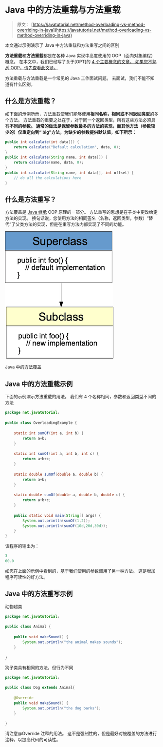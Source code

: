 # Java 中的方法重载与方法重载

> 原文： [https://javatutorial.net/method-overloading-vs-method-overriding-in-java](https://javatutorial.net/method-overloading-vs-method-overriding-in-java)

本文通过示例演示了 Java 中方法重载和方法重写之间的区别

**方法重载**和**方法重载**都是在各种 Java 实现中高度使用的 OOP（面向对象编程）概念。 在本文中，我们已经写了关于[OPT]的 [4 个主要概念的文章。 如果您不熟悉 OOP，请先查看此文章。](https://javatutorial.net/java-oop)

方法重载与方法重载是一个常见的 Java 工作面试问题。 去面试，我们不能不知道有什么区别。

## 什么是方法重载？

如下面的示例所示，方法重载使我们能够使用**相同名称，相同或不同返回类型**的多个方法。 方法重载的重要之处在于，对于同一个返回类型，所有这些方法必须具有**不同的参数。 通常的做法是保留参数最多的方法的实现，而其他方法（参数较少的）仅重定向到“ big”方法，为缺少的参数提供默认值，如下所示：**

```java
public int calculate(int data[]) {
	return calculate("Default calculation", data, 0);
}
public int calculate(String name, int data[]) {
	return calculate(name, data, 0);
}
public int calculate(String name, int data[], int offset) {
	// do all the calculations here
}
```

## 什么是方法重写？

方法覆盖是 [Java 继承](https://javatutorial.net/java-inheritance-example) OOP 原理的一部分。 方法重写的思想是在子类中更改给定方法的实现。 换句话说，您使用方法的相同签名（名称，返回类型，参数）“替代”了父类方法的实现，但是在重写方法内部实现了不同的功能。

![Method overriding in Java](img/116f231e7d6408fd7b1acd8561c0295a.jpg)

Java 中的方法覆盖

## Java 中的方法重载示例

下面的示例演示方法重载的用法。 我们有 4 个名称相同，参数和返回类型不同的方法

```java
package net.javatutorial;

public class OverloadingExample {

	static int sumOf(int a, int b) {
		return a+b;
	}

	static int sumOf(int a, int b, int c) {
		return a+b+c;
	}

	static double sumOf(double a, double b) {
		return a+b;
	}

	static double sumOf(double a, double b, double c) {
		return a+b+c;
	}

	public static void main(String[] args) {
		System.out.println(sumOf(1,2));
		System.out.println(sumOf(10d,20d,30d));
	}
}
```

该程序的输出为：

```java
3
60.0
```

如您在上面的示例中看到的，基于我们使用的参数调用了另一种方法。 这是增加程序可读性的好方法。

## Java 中的方法重写示例

动物超类

```java
package net.javatutorial;

public class Animal {

	public void makeSound() {
		System.out.println("the animal makes sounds");
	}

}
```

狗子类具有相同的方法，但行为不同

```java
package net.javatutorial;

public class Dog extends Animal{

	@Override
	public void makeSound() {
		System.out.println("the dog barks");
	}

}
```

请注意@Override 注释的用法。 这不是强制性的，但是最好对被覆盖的方法进行注释，以提高代码的可读性。